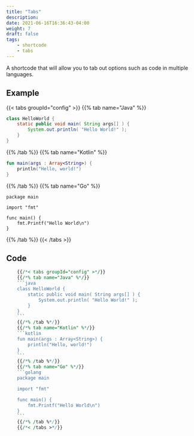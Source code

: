 ```yaml
---
title: "Tabs"
description:
date: 2021-06-16T16:36:43-04:00
weight: 7
draft: false
tags:
    - shortcode
    - tabs
---
```


A shortcode that will allow you to tab out options such as code in multiple languages.

## Example

{{< tabs groupId="config" >}}
{{% tab name="Java" %}}
```java
class HelloWorld {
    static public void main( String args[] ) {
        System.out.println( "Hello World!" );
    }
}
```
{{% /tab %}}
{{% tab name="Kotlin" %}}
```kotlin
fun main(args : Array<String>) {
    println("Hello, world!")
}
```
{{% /tab %}}
{{% tab name="Go" %}}
```golang
package main

import "fmt"

func main() {
    fmt.Printf("Hello World\n")
}
```
{{% /tab %}}
{{< /tabs >}}

## Code

```perl
    {{/*< tabs groupId="config" >*/}}
    {{/*% tab name="Java" %*/}}
    ```java
    class HelloWorld {
        static public void main( String args[] ) {
            System.out.println( "Hello World!" );
        }
    }
    ```
    {{/*% /tab %*/}}
    {{/*% tab name="Kotlin" %*/}}
    ```kotlin
    fun main(args : Array<String>) {
        println("Hello, world!")
    }
    ```
    {{/*% /tab %*/}}
    {{/*% tab name="Go" %*/}}
    ```golang
    package main

    import "fmt"

    func main() {
        fmt.Printf("Hello World\n")
    }
    ```
    {{/*% /tab %*/}}
    {{/*< /tabs >*/}}
```










